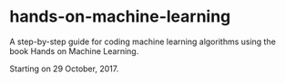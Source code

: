 # hands-on-machine-learning

A step-by-step guide for coding machine learning algorithms using the book Hands on Machine Learning.

Starting on 29 October, 2017.
